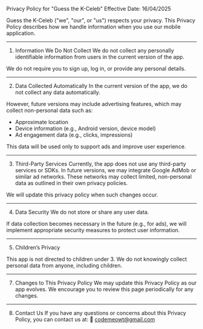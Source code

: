 Privacy Policy for "Guess the K-Celeb"
Effective Date: 16/04/2025

Guess the K-Celeb ("we", "our", or "us") respects your privacy. This Privacy Policy describes how we handle information when you use our mobile application.

-----------------------------------

1. Information We Do Not Collect
We do not collect any personally identifiable information from users in the current version of the app.

We do not require you to sign up, log in, or provide any personal details.

-----------------------------------

2. Data Collected Automatically
In the current version of the app, we do not collect any data automatically.

However, future versions may include advertising features, which may collect non-personal data such as:

- Approximate location
- Device information (e.g., Android version, device model)
- Ad engagement data (e.g., clicks, impressions)

This data will be used only to support ads and improve user experience.

-----------------------------------

3. Third-Party Services
Currently, the app does not use any third-party services or SDKs.
In future versions, we may integrate Google AdMob or similar ad networks. These networks may collect limited, non-personal data as outlined in their own privacy policies.

We will update this privacy policy when such changes occur.

-----------------------------------

4. Data Security
We do not store or share any user data.

If data collection becomes necessary in the future (e.g., for ads), we will implement appropriate security measures to protect user information.

-----------------------------------

5. Children’s Privacy

This app is not directed to children under 3.
We do not knowingly collect personal data from anyone, including children.

-----------------------------------

7. Changes to This Privacy Policy
We may update this Privacy Policy as our app evolves. We encourage you to review this page periodically for any changes.

-----------------------------------

8. Contact Us
If you have any questions or concerns about this Privacy Policy, you can contact us at:
📧 codemeowt@gmail.com
